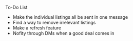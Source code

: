 To-Do List
- Make the individual listings all be sent in one message
- Find a way to remove irrelevant listings
- Make a refresh feature
- Nofity through DMs when a good deal comes in